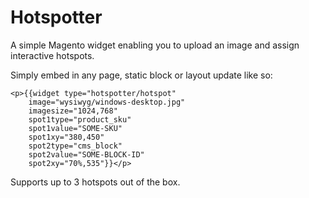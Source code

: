 # Hotspotter

A simple Magento widget enabling you to upload an image and assign interactive hotspots.

Simply embed in any page, static block or layout update like so:

```
<p>{{widget type="hotspotter/hotspot"
	image="wysiwyg/windows-desktop.jpg"
	imagesize="1024,768"
	spot1type="product_sku"
	spot1value="SOME-SKU"
	spot1xy="380,450"
	spot2type="cms_block"
	spot2value="SOME-BLOCK-ID"
	spot2xy="70%,535"}}</p>
```

Supports up to 3 hotspots out of the box.
